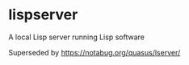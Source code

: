 # lispserver
A local Lisp server running Lisp software

Superseded by https://notabug.org/quasus/lserver/
